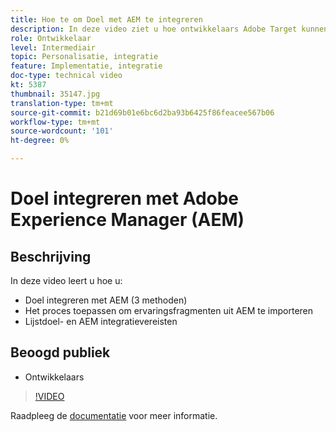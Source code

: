 ```yaml
---
title: Hoe te om Doel met AEM te integreren
description: In deze video ziet u hoe ontwikkelaars Adobe Target kunnen integreren met AEM (3 methoden). Ontwikkelaars zullen leren hoe u het proces kunt toepassen om ervaringsfragmenten uit AEM te importeren en om de integratievereisten voor Doel en AEM te leren.
role: Ontwikkelaar
level: Intermediair
topic: Personalisatie, integratie
feature: Implementatie, integratie
doc-type: technical video
kt: 5387
thumbnail: 35147.jpg
translation-type: tm+mt
source-git-commit: b21d69b01e6bc6d2ba93b6425f86feacee567b06
workflow-type: tm+mt
source-wordcount: '101'
ht-degree: 0%

---
```



# Doel integreren met Adobe Experience Manager (AEM)

## Beschrijving

In deze video leert u hoe u:

* Doel integreren met AEM (3 methoden)
* Het proces toepassen om ervaringsfragmenten uit AEM te importeren
* Lijstdoel- en AEM integratievereisten

## Beoogd publiek

* Ontwikkelaars

>[!VIDEO](https://video.tv.adobe.com/v/35147/?quality=12)

Raadpleeg de [documentatie](https://docs.adobe.com/content/help/en/target/using/experiences/offers/aem-experience-fragments.html) voor meer informatie.
